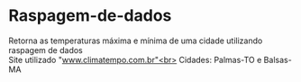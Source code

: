 # Raspagem-de-dados
Retorna as temperaturas máxima e mínima de uma cidade utilizando raspagem de dados<br>
Site utilizado "www.climatempo.com.br"<br>
Cidades: Palmas-TO e Balsas-MA
